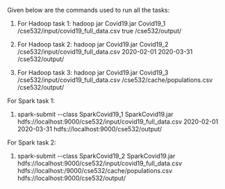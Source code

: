 Given below are the commands used to run all the tasks:

1) For Hadoop task 1: 
hadoop jar Covid19.jar Covid19_1 /cse532/input/covid19_full_data.csv true /cse532/output/

2) For Hadoop task 2:
hadoop jar Covid19.jar Covid19_2 /cse532/input/covid19_full_data.csv 2020-02-01 2020-03-31 /cse532/output/

3) For Hadoop task 3:
hadoop jar Covid19.jar Covid19_3 /cse532/input/covid19_full_data.csv /cse532/cache/populations.csv /cse532/output/

For Spark task 1:
1) spark-submit --class SparkCovid19_1 SparkCovid19.jar hdfs://localhost:9000/cse532/input/covid19_full_data.csv 2020-02-01 2020-03-31 hdfs://localhost:9000/cse532/output/

For Spark task 2:
1) spark-submit --class SparkCovid19_2 SparkCovid19.jar hdfs://localhost:9000/cse532/input/covid19_full_data.csv hdfs://localhost:/9000/cse532/cache/populations.csv hdfs://localhost:9000/cse532/output/